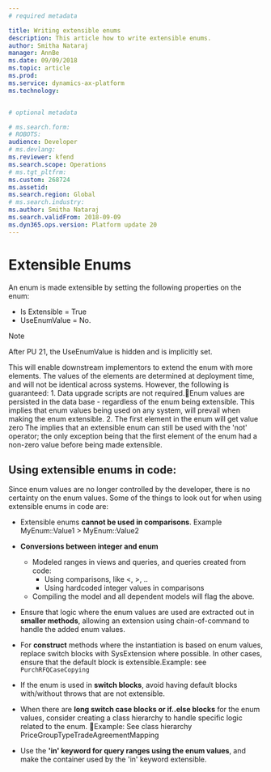 ```yaml
---
# required metadata

title: Writing extensible enums
description: This article how to write extensible enums.
author: Smitha Nataraj
manager: AnnBe
ms.date: 09/09/2018
ms.topic: article
ms.prod: 
ms.service: dynamics-ax-platform
ms.technology: 


# optional metadata

# ms.search.form: 
# ROBOTS: 
audience: Developer
# ms.devlang: 
ms.reviewer: kfend
ms.search.scope: Operations
# ms.tgt_pltfrm: 
ms.custom: 268724
ms.assetid: 
ms.search.region: Global
# ms.search.industry: 
ms.author: Smitha Nataraj
ms.search.validFrom: 2018-09-09
ms.dyn365.ops.version: Platform update 20
---
```


# Extensible Enums

An enum is made extensible by setting the following properties on the enum:
+ Is Extensible = True
+ UseEnumValue = No.
	
> [!NOTE]
> After PU 21, the UseEnumValue is hidden and is implicitly set.

This will enable downstream implementors to extend the enum with more elements. The values of the elements are determined at deployment time, and will not be identical across systems.  However, the following is guaranteed:
	1. Data upgrade scripts are not required.Enum values are persisted in the data base - regardless of the enum being extensible.  This implies that enum values being used on any system, will prevail when making the enum extensible.
	2. The first element in the enum will get value zero
	The implies that an extensible enum can still be used with the 'not' operator; the only exception being that the first element of the enum had a non-zero value before being made extensible.
	
## Using extensible enums in code:

Since enum values are no longer controlled by the developer, there is no certainty on the enum values. Some of the things to look out for when using extensible enums in code are:

+ Extensible enums **cannot be used in comparisons**. Example MyEnum::Value1 > MyEnum::Value2
+ **Conversions between integer and enum**
  - Modeled ranges in views and queries, and queries created from code: 
      - Using comparisons, like <, >, .. 
      - Using hardcoded integer values in comparisons 
  - Compiling the model and all dependent models will flag the above.
	
+ Ensure that logic where the enum values are used are extracted out in **smaller methods**, allowing an extension using chain-of-command to handle the added enum values.
+ For **construct** methods where the instantiation is based on enum values, replace switch blocks with SysExtension where possible. In other cases, ensure that the default block is extensible.Example: see ```PurchRFQCaseCopying```
+ If the enum is used in **switch blocks**, avoid having default blocks with/without throws that are not extensible. 
+ When there are **long switch case blocks or if..else blocks** for the enum values, consider creating a class hierarchy to handle specific logic related to the enum. Example: See class hierarchy PriceGroupTypeTradeAgreementMapping
+ Use the **'in' keyword for query ranges using the enum values**, and make the container used by the 'in' keyword extensible.
